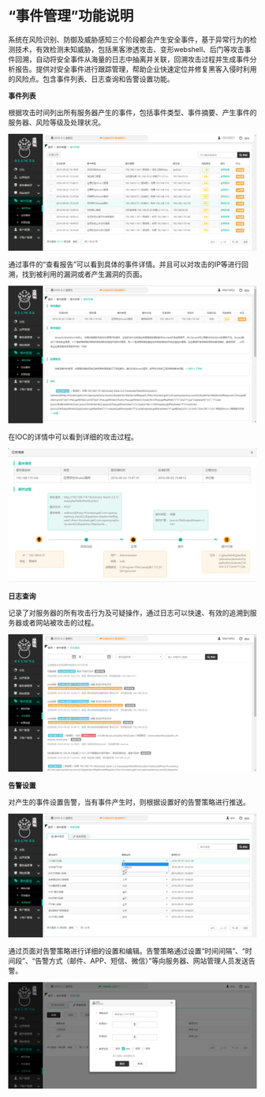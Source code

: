 # “事件管理”功能说明

系统在风险识别、防御及威胁感知三个阶段都会产生安全事件，基于异常行为的检测技术，有效检测未知威胁，包括黑客渗透攻击、变形webshell、后门等攻击事件回溯，自动将安全事件从海量的日志中抽离并关联，回溯攻击过程并生成事件分析报告。提供对安全事件进行跟踪管理，帮助企业快速定位并修复黑客入侵时利用的风险点。包含事件列表、日志查询和告警设置功能。

**事件列表**

根据攻击时间列出所有服务器产生的事件，包括事件类型、事件摘要、产生事件的服务器、风险等级及处理状况。

![](/assets/f2901.png)

通过事件的“查看报告”可以看到具体的事件详情。并且可以对攻击的IP等进行回溯，找到被利用的漏洞或者产生漏洞的页面。

![](/assets/f2902.png)

在IOC的详情中可以看到详细的攻击过程。

![](/assets/f2903.png)

**日志查询**

记录了对服务器的所有攻击行为及可疑操作，通过日志可以快速、有效的追溯到服务器或者网站被攻击的过程。

![](/assets/f2904.png)

**告警设置**

对产生的事件设置告警，当有事件产生时，则根据设置好的告警策略进行推送。

![](/assets/f2905.png)

通过页面对告警策略进行详细的设置和编辑。告警策略通过设置“时间间隔”、“时间段”、“告警方式（邮件、APP、短信、微信）”等向服务器、网站管理人员发送告警。

![](/assets/f2906.png)

